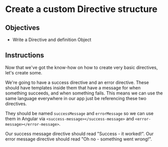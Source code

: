 # Create a custom Directive structure

## Objectives

- Write a Directive and definition Object

## Instructions

Now that we've got the know-how on how to create very basic directives, let's create some.

We're going to have a success directive and an error directive. These should have templates inside them that have a message for when something succeeds, and when something fails. This means we can use the same language everywhere in our app just be referencing these two directives.

They should be named `successMessage` and `errorMessage` so we can use them in Angular via `<success-message></success-message>` and `<error-message></error-message>`.

Our success message directive should read "Success - it worked!". Our error message directive should read "Oh no - something went wrong!".